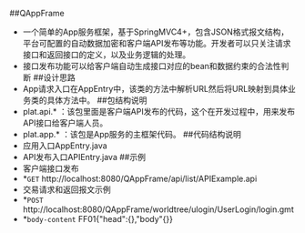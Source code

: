 ##QAppFrame
* 一个简单的App服务框架，基于SpringMVC4+，包含JSON格式报文结构，平台可配置的自动数据加密和客户端API发布等功能。开发者可以只关注请求接口和返回接口的定义，以及业务逻辑的处理。
* 接口发布功能可以给客户端自动生成接口对应的bean和数据约束的合法性判断
##设计思路
 * App请求入口在AppEntry中，该类的方法中解析URL然后将URL映射到具体业务类的具体方法中。
##包结构说明
 * plat.api.* ：该包里面是客户端API发布的代码，这个在开发过程中，用来发布API接口给客户端人员。
 * plat.app.* ：该包是App服务的主框架代码。
##代码结构说明
* 应用入口AppEntry.java
* API发布入口APIEntry.java
##示例
* 客户端接口发布
* *`GET` http://localhost:8080/QAppFrame/api/list/APIExample.api
* 交易请求和返回报文示例
* *`POST` http://localhost:8080/QAppFrame/worldtree/ulogin/UserLogin/login.gmt
* *`body-content` FF01{"head":{},"body"{}}
  
  

